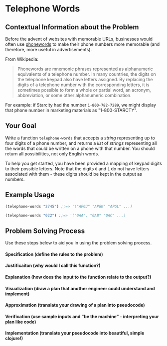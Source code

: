 # Telephone Words

## Contextual Information about the Problem


Before the advent of websites with memorable URLs, businesses would often use [phonewords](https://en.wikipedia.org/wiki/Phoneword) to make their phone numbers more memorable (and therefore, more useful in advertisements).

From Wikipedia:

> Phonewords are mnemonic phrases represented as alphanumeric equivalents of a telephone number. In many countries, the digits on the telephone keypad also have letters assigned. By replacing the digits of a telephone number with the corresponding letters, it is sometimes possible to form a whole or partial word, an acronym, abbreviation, or some other alphanumeric combination.

For example: if Starcity had the number `1-800-782-7289`, we might display that phone number in marketing materials as "1-800-STARCTY".


## Your Goal
Write a function `telephone-words` that accepts a *string* representing up to four digits of a phone number, and returns a *list* of *strings* representing all the words that could be written on a phone with that number. You should return all possibilities, not only English words.

To help you get started, you have been provided a mapping of keypad digits to their possible letters. Note that the digits `0` and `1` do not have letters associated with them - these digits should be kept in the output as numbers.

## Example Usage
```clojure
(telephone-words "2745") ;;=> '("APGJ" "APGK" "APGL" ...)

(telephone-words "022") ;;=> '("0AA", "0AB" "0AC" ...)
```


## Problem Solving Process
Use these steps below to aid you in using the problem solving process.

#### Specification (define the rules to the problem)


#### Justificaiton (why would I call this function?)


#### Explanation (how does the input to the function relate to the output?)


#### Visualization (draw a plan that another engineer could understand and implement)


#### Approximation (translate your drawing of a plan into pseudocode)


#### Verification (use sample inputs and "be the machine" - interpreting your plan like code)


#### Implementation (translate your pseudocode into beautiful, simple clojure!)

